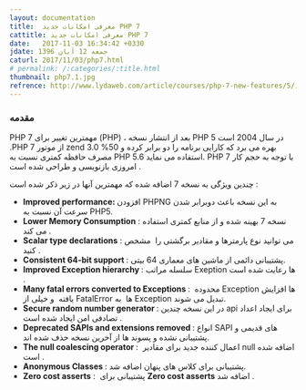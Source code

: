 ```yaml
---
layout: documentation
title:  معرفی امکانات جدید PHP 7
cattitle: معرفی امکانات جدید PHP 7
date:   2017-11-03 16:34:42 +0330
jdate: جمعه 12 آبان 1396
caturl: 2017/11/03/php7.html
# permalink: /:categories/:title.html
thumbnail: php7.1.jpg
refrence: http://www.lydaweb.com/article/courses/php-7-new-features/5/معرفی-و-امکانات-جدید-php7 <br> http://bhiranian.ir/articles/59-آموزش/learn-programming/php7-training/558-php7-introduction.html
---
```

<h3>مقدمه</h3>
<p>PHP 7  مهمترین تغییر برای (PHP) ، بعد از انتشار نسخه PHP 5 در سال 2004 است .PHP 7 از موتور zend 3.0 بهره می برد که کارایی برنامه را دو برابر کرده و 50% مصرف حافظه کمتری نسبت به  PHP 5.6 استفاده می نماید. PHP 7 با توجه به حجم کار امروزی بازنویسی و طراحی شده است .
</p>
<p>
چندین ویژگی به نسخه 7 اضافه شده که مهمترین آنها در زیر ذکر شده است :
</p>

<p>
<ul >
<li><strong>Improved performance: </strong>افزودن PHPNG به این نسخه باعث دوبرابر شدن سرعت آن نسبت به PHP5.</li>
<li><strong>Lower Memory Consumption</strong> : نسخه 7&nbsp;بهینه شده و از منابع کمتری استفاده می کند .</li>
<li><strong>Scalar type declarations</strong> : می توانید نوع پارمترها و مقادیر برگشتی را &nbsp;مشخص کنید .&nbsp;</li>
<li><strong>Consistent 64-bit support&nbsp;</strong>:&nbsp;پشتیبانی دائمی از ماشین های معماری 64 بیتی.</li>
<li><strong>Improved Exception hierarchy&nbsp;</strong>: سلسله مراتب Exeption ها رعایت شده است .&nbsp;</li>
<li><strong>Many fatal errors converted to Exceptions&nbsp;</strong>:&nbsp;&nbsp;محدوده Exception ها افزایش یافته&nbsp;&nbsp;و خیلی از FatalError ها &nbsp;به Exception تبدیل می شوند.</li>
<li><strong>Secure random number generator&nbsp;</strong>: در این نسخه چندین api برای ایجاد اعداد تصادفی امن ایجاد شده است .</li>
<li><strong>Deprecated SAPIs and extensions removed&nbsp;</strong>:&nbsp;انواع SAPI های قدیمی و پشتیبانی نشده و&nbsp;پسوند ها از آخرین نسخه حذف شده اند.</li>
<li><strong>The null coalescing operator </strong>:&nbsp;&nbsp;اعمال کننده جدید برای مقادیر null اضافه شده است .</li>
<li><strong>Anonymous Classes&nbsp;</strong>: پشتیبانی برای کلاس های پنهان اضافه شد.</li>
<li><strong>Zero cost asserts</strong>&nbsp;:&nbsp;&nbsp;پشتیبانی برای&nbsp;<strong>Zero cost asserts</strong>&nbsp;اضافه شد .</li>
</ul>

</p>
